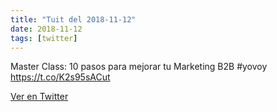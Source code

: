 ```yaml
---
title: "Tuit del 2018-11-12"
date: 2018-11-12
tags: [twitter]
---
```


Master Class: 10 pasos para mejorar tu Marketing B2B #yovoy https://t.co/K2s95sACut



[Ver en Twitter](https://twitter.com/i/web/status/1061923418650624000)
